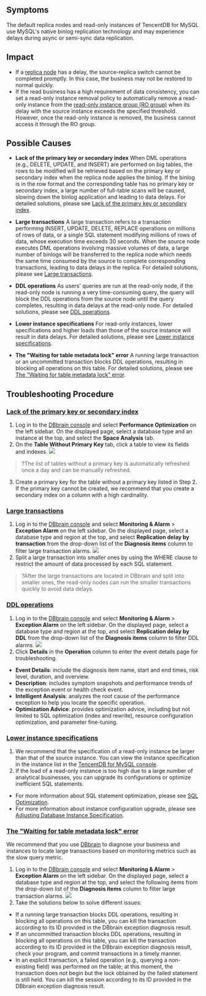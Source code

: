 
## Symptoms
The default replica nodes and read-only instances of TencentDB for MySQL use MySQL's native binlog replication technology and may experience delays during async or semi-sync data replication.

## Impact
- If a [replica node](https://intl.cloud.tencent.com/document/product/236/38328) has a delay, the source-replica switch cannot be completed promptly. In this case, the business may not be restored to normal quickly.
- If the read business has a high requirement of data consistency, you can set a read-only instance removal policy to automatically remove a read-only instance from the [read-only instance group (RO group)](https://intl.cloud.tencent.com/document/product/236/11361) when its delay with the source instance exceeds the specified threshold. However, once the read-only instance is removed, the business cannot access it through the RO group.

## Possible Causes
- **Lack of the primary key or secondary index**
When DML operations (e.g., DELETE, UPDATE, and INSERT) are performed on big tables, the rows to be modified will be retrieved based on the primary key or secondary index when the replica node applies the binlog. If the binlog is in the row format and the corresponding table has no primary key or secondary index, a large number of full-table scans will be caused, slowing down the binlog application and leading to data delays.
For detailed solutions, please see [Lack of the primary key or secondary index](#wzjhejsy).

- **Large transactions** 
A large transaction refers to a transaction performing INSERT, UPDATE, DELETE, REPLACE operations on millions of rows of data, or a single SQL statement modifying millions of rows of data, whose execution time exceeds 30 seconds.
When the source node executes DML operations involving massive volumes of data, a large number of binlogs will be transferred to the replica node which needs the same time consumed by the source to complete corresponding transactions, leading to data delays in the replica. For detailed solutions, please see [Large transactions](#dsw).


- **DDL operations**
As users' queries are run at the read-only node, if the read-only node is running a very time-consuming query, the query will block the DDL operations from the source node until the query completes, resulting in data delays at the read-only node. For detailed solutions, please see [DDL operations](#dcz).

- **Lower instance specifications**
For read-only instances, lower specifications and higher loads than those of the source instance will result in data delays.
For detailed solutions, please see [Lower instance specifications](#slgggx).

- **The "Waiting for table metadata lock" error**
A running large transaction or an uncommitted transaction blocks DDL operations, resulting in blocking all operations on this table.
For detailed solutions, please see [The "Waiting for table metadata lock" error](#wftmlbc).

## Troubleshooting Procedure
### [Lack of the primary key or secondary index](id:wzjhejsy)
1. Log in to the [DBbrain console](https://console.cloud.tencent.com/dbbrain/performance/disk) and select **Performance Optimization** on the left sidebar. On the displayed page, select a database type and an instance at the top, and select the **Space Analysis** tab.
2. On the **Table Without Primary Key** tab, click a table to view its fields and indexes.
![](https://main.qcloudimg.com/raw/070bf60984827fb43a33048a38a5969b.png)
>?The list of tables without a primary key is automatically refreshed once a day and can be manually refreshed.
3. Create a primary key for the table without a primary key listed in Step 2. If the primary key cannot be created, we recommend that you create a secondary index on a column with a high cardinality.

### [Large transactions](id:dsw)
1. Log in to the [DBbrain console](https://console.cloud.tencent.com/dbbrain/event) and select **Monitoring & Alarm** > **Exception Alarm** on the left sidebar. On the displayed page, select a database type and region at the top, and select **Replication delay by transaction** from the drop-down list of the **Diagnosis items** column to filter large transaction alarms.
![](https://main.qcloudimg.com/raw/508e3bfd033a2f5a5422aae9902cc598.png)
2. Split a large transaction into smaller ones by using the WHERE clause to restrict the amount of data processed by each SQL statement.
>?After the large transactions are located in DBbrain and split into smaller ones, the read-only nodes can run the smaller transactions quickly to avoid data delays.

### [DDL operations](id:dcz)
1. Log in to the [DBbrain console](https://console.cloud.tencent.com/dbbrain/event) and select **Monitoring & Alarm** > **Exception Alarm** on the left sidebar. On the displayed page, select a database type and region at the top, and select **Replication delay by DDL** from the drop-down list of the **Diagnosis items** column to filter DDL alarms.
![](https://main.qcloudimg.com/raw/7d7c9ec01da894fa1554f6d9bf135366.png)
2. Click **Details** in the **Operation** column to enter the event details page for troubleshooting.
 - **Event Details**: include the diagnosis item name, start and end times, risk level, duration, and overview.
 - **Description**: includes symptom snapshots and performance trends of the exception event or health check event.
 - **Intelligent Analysis**: analyzes the root cause of the performance exception to help you locate the specific operation.
 - **Optimization Advice**: provides optimization advice, including but not limited to SQL optimization (index and rewrite), resource configuration optimization, and parameter fine-tuning.


### [Lower instance specifications](id:slgggx)
1. We recommend that the specification of a read-only instance be larger than that of the source instance. You can view the instance specification in the instance list in the [TencentDB for MySQL console](https://console.cloud.tencent.com/cdb).
2. If the load of a read-only instance is too high due to a large number of analytical businesses, you can upgrade its configurations or optimize inefficient SQL statements.
 - For more information about SQL statement optimization, please see [SQL Optimization](https://intl.cloud.tencent.com/document/product/1035/36040).
 - For more information about instance configuration upgrade, please see [Adjusting Database Instance Specification](https://intl.cloud.tencent.com/document/product/236/19707).

### [The "Waiting for table metadata lock" error](id:wftmlbc)
We recommend that you use [DBbrain](https://intl.cloud.tencent.com/document/product/1035/36036) to diagnose your business and instances to locate large transactions based on monitoring metrics such as the slow query metric.
1. Log in to the [DBbrain console](https://console.cloud.tencent.com/dbbrain/event) and select **Monitoring & Alarm** > **Exception Alarm** on the left sidebar. On the displayed page, select a database type and region at the top, and select the following items from the drop-down list of the **Diagnosis items** column to filter large transaction alarms.
![](https://main.qcloudimg.com/raw/11e0dc3ba8fa61eaf07ec3ecf7e38474.png)
2. Take the solutions below to solve different issues:
 - If a running large transaction blocks DDL operations, resulting in blocking all operations on this table, you can kill the transaction according to its ID provided in the DBbrain exception diagnosis result.
 - If an uncommitted transaction blocks DDL operations, resulting in blocking all operations on this table, you can kill the transaction according to its ID provided in the DBbrain exception diagnosis result, check your program, and commit transactions in a timely manner.
 - In an explicit transaction, a failed operation (e.g., querying a non-existing field) was performed on the table; at this moment, the transaction does not begin but the lock obtained by the failed statement is still held. You can kill the session according to its ID provided in the DBbrain exception diagnosis result.
